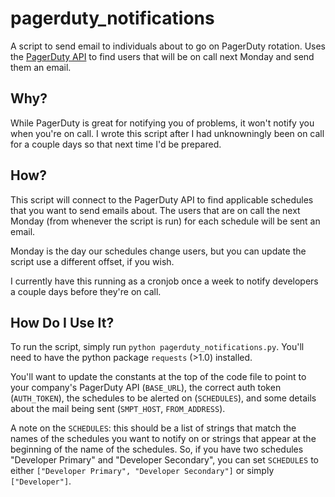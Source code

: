 pagerduty_notifications
=======================

A script to send email to individuals about to go on PagerDuty rotation. Uses the [PagerDuty API](http://developer.pagerduty.com/) to find users that will be on call next Monday and send them an email.

Why?
----

While PagerDuty is great for notifying you of problems, it won't notify you when you're on call. I wrote this script after I had unknowningly been on call for a couple days so that next time I'd be prepared.

How?
----

This script will connect to the PagerDuty API to find applicable schedules that you want to send emails about. The users that are on call the next Monday (from whenever the script is run) for each schedule will be sent an email.

Monday is the day our schedules change users, but you can update the script use a different offset, if you wish.

I currently have this running as a cronjob once a week to notify developers a couple days before they're on call.

How Do I Use It?
----------------

To run the script, simply run `python pagerduty_notifications.py`. You'll need to have the python package `requests` (>1.0) installed.

You'll want to update the constants at the top of the code file to point to your company's PagerDuty API (`BASE_URL`), the correct auth token (`AUTH_TOKEN`), the schedules to be alerted on (`SCHEDULES`), and some details about the mail being sent (`SMPT_HOST`, `FROM_ADDRESS`).

A note on the `SCHEDULES`: this should be a list of strings that match the names of the schedules you want to notify on or strings that appear at the beginning of the name of the schedules. So, if you have two schedules "Developer Primary" and "Developer Secondary", you can set `SCHEDULES` to either `["Developer Primary", "Developer Secondary"]` or simply `["Developer"]`.
